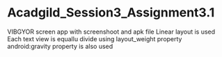 # Acadgild_Session3_Assignment3.1
VIBGYOR screen app with screenshoot and apk file
Linear layout is used
Each text view is equallu divide using layout_weight property
android:gravity property is also used
